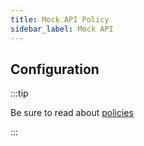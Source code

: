 ```yaml
---
title: Mock API Policy
sidebar_label: Mock API
---
```


<!-- Description goes here-->

<PolicyStatus policy="mock-api-inbound" />

## Configuration

:::tip

Be sure to read about [policies](/docs/policies)

:::

<PolicyConfig id="mock-api-inbound" />
